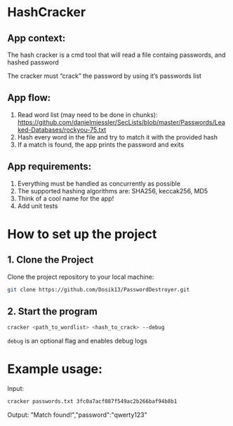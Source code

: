 # HashCracker

## App context:

The hash cracker is a cmd tool that will read a file containg passwords, and hashed password

The cracker must “crack” the password by using it’s passwords list

## App flow:

1. Read word list (may need to be done in chunks): https://github.com/danielmiessler/SecLists/blob/master/Passwords/Leaked-Databases/rockyou-75.txt
2. Hash every word in the file and try to match it with the provided hash
3. If a match is found, the app prints the password  and exits

## App requirements:

1. Everything must be handled as concurrently as possible
2. The supported hashing algorithms are: SHA256, keccak256, MD5
3. Think of a cool name for the app!
4. Add unit tests

# How to set up the project

## 1. Clone the Project

Clone the project repository to your local machine:

```bash
git clone https://github.com/Dosik13/PasswordDestroyer.git
```

## 2. Start the program

```bash
cracker <path_to_wordlist> <hash_to_crack> --debug
```

`debug` is an optional flag and enables debug logs

# Example usage:

Input:

```bash
cracker passwords.txt 3fc0a7acf087f549ac2b266baf94b8b1
```

Output:
"Match found!","password":"qwerty123"
